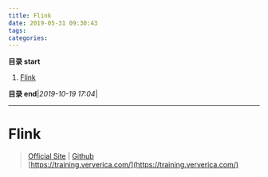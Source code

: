 ```yaml
---
title: Flink
date: 2019-05-31 09:30:43
tags: 
categories: 
---
```


**目录 start**
 
1. [Flink](#flink)

**目录 end**|_2019-10-19 17:04_|
****************************************
# Flink 
> [Official Site](https://flink.apache.org/)  |  [Github](https://github.com/apache/flink)  
> [https://training.ververica.com/](https://training.ververica.com/)  

